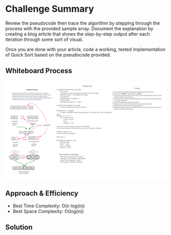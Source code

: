 # Challenge Summary
Review the pseudocode then trace the algorithm by stepping through the process with the provided sample array. Document the explanation by creating a blog article that shows the step-by-step output after each iteration through some sort of visual.

Once you are done with your article, code a working, tested implementation of Quick Sort based on the pseudocode provided.

## Whiteboard Process
![whiteboard](assets/Quick%20Sort.png)

## Approach & Efficiency

- Best Time Complexity: O(n log(n))
- Best Space Complexity: O(log(n))


## Solution
<!-- Show how to run your code, and examples of it in action -->
